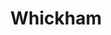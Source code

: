 ---
title: 'Whickham'
altTitle: 'Cafes in Whickham'
url: '/locations/whickham/'
type: 'location'
id: 'whickham'
geolocation:
  lat: 54.9783
  long: 1.6178
population: null
area: null
history: null
landmarks: null
climate: null
economy: null
content: "Whickham has several charming cafes for visitors to enjoy. There are plenty of independent cafes that offer an inviting atmosphere for those who want to enjoy a cup of coffee, read a book, or catch up with friends. Some cafes also offer light bites and sweet treats to complement the hot and cold drinks on the menu. Whether you're looking for a cozy spot to relax or a place to work, Whickham's cafes offer something for everyone. With friendly service, tasty treats, and a relaxing ambiance, these cafes are a must-visit for coffee lovers in the area."
images:
  header:
    src: '/images/locations/gateshead-quayside-north-east-england.jpeg'
    alt: 'Gateshead Quayside, North East England'
    width: 1920
    height: 1024
  thumbnail:
    src: '/images/locations/gateshead-quayside-north-east-england.jpeg'
    alt: 'Gateshead Quayside, North East England'
    width: 400
    height: 300
head:
  title: 'Cafes in Whickham : Explore Cafes and Coffee Blends Across Tyne & Wear'
  meta:
    - name: 'keywords'
      content: 'cafe finder, coffee shop locator, cafe reviews, cafe events, cafe news, speciality coffee, cafe blog, coffee culture'
    - name: 'robots'
      content: 'index, follow'
    - name: 'author'
      content: 'Chris Prusakiewicz with ChatGPT'
    - name: 'copyright'
      content: '© 2023 The Coffee Detectives'
settings:
  slider: false
---